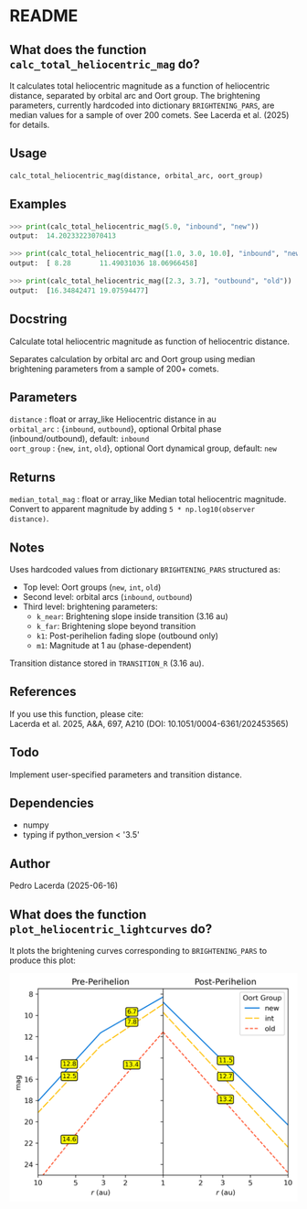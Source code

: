 README
======

What does the function `calc_total_heliocentric_mag` do?
--------------------------------------------------------

It calculates total heliocentric magnitude as a function of heliocentric
distance, separated by orbital arc and Oort group. The brightening parameters,
currently hardcoded into dictionary `BRIGHTENING_PARS`, are median values for a
sample of over 200 comets. See Lacerda et al. (2025) for details.  

Usage
-----

```python
calc_total_heliocentric_mag(distance, orbital_arc, oort_group)
```

Examples
---------

```python
>>> print(calc_total_heliocentric_mag(5.0, "inbound", "new"))
output:  14.20233223070413
```

```python
>>> print(calc_total_heliocentric_mag([1.0, 3.0, 10.0], "inbound", "new"))
output:  [ 8.28       11.49031036 18.06966458]
```

```python
>>> print(calc_total_heliocentric_mag([2.3, 3.7], "outbound", "old"))
output:  [16.34842471 19.07594477]
```

Docstring
----------

Calculate total heliocentric magnitude as function of heliocentric distance.

Separates calculation by orbital arc and Oort group using median brightening
parameters from a sample of 200+ comets.

Parameters
----------

`distance` : float or array_like
    Heliocentric distance in au  
`orbital_arc` : {`inbound`, `outbound`}, optional
    Orbital phase (inbound/outbound), default: `inbound`  
`oort_group` : {`new`, `int`, `old`}, optional
    Oort dynamical group, default: `new`

Returns
-------

`median_total_mag` : float or array_like
    Median total heliocentric magnitude. Convert to apparent magnitude by
    adding `5 * np.log10(observer distance)`.

Notes
-----

Uses hardcoded values from dictionary `BRIGHTENING_PARS` structured as:

- Top level: Oort groups (`new`, `int`, `old`)
- Second level: orbital arcs (`inbound`, `outbound`)
- Third level: brightening parameters:
  - `k_near`: Brightening slope inside transition (3.16 au)
  - `k_far`: Brightening slope beyond transition
  - `k1`: Post-perihelion fading slope (outbound only)
  - `m1`: Magnitude at 1 au (phase-dependent)

Transition distance stored in `TRANSITION_R` (3.16 au).

References
----------

If you use this function, please cite:  
Lacerda et al. 2025, A&A, 697, A210 (DOI: 10.1051/0004-6361/202453565)

Todo
----

Implement user-specified parameters and transition distance.

Dependencies
------------

- numpy  
- typing if python_version < '3.5'

Author
------

Pedro Lacerda (2025-06-16)

What does the function `plot_heliocentric_lightcurves` do?
----------------------------------------------------------

It plots the brightening curves corresponding to `BRIGHTENING_PARS` to produce
this plot:

![Heliocentric Light Curves](./heliocentric_lightcurves.png)
